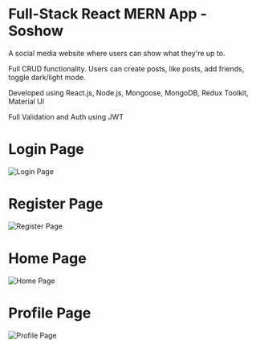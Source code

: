 # Full-Stack React MERN App - Soshow
A social media website where users can show what they're up to.

Full CRUD functionality. Users can create posts, like posts, add friends, toggle dark/light mode.

Developed using React.js, Node.js, Mongoose, MongoDB, Redux Toolkit, Material UI

Full Validation and Auth using JWT

# Login Page
![Login Page](https://i.imgur.com/TZR8pUO.png)

# Register Page
![Register Page](https://i.imgur.com/T98uiDl.png)

# Home Page
![Home Page](https://i.imgur.com/FUIM2HY.gif)

# Profile Page
![Profile Page](https://i.imgur.com/GNg0b6r.png)
